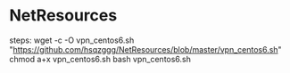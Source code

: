 # NetResources
steps:
wget -c -O vpn_centos6.sh "https://github.com/hsqzggg/NetResources/blob/master/vpn_centos6.sh"
chmod a+x vpn_centos6.sh
bash vpn_centos6.sh
